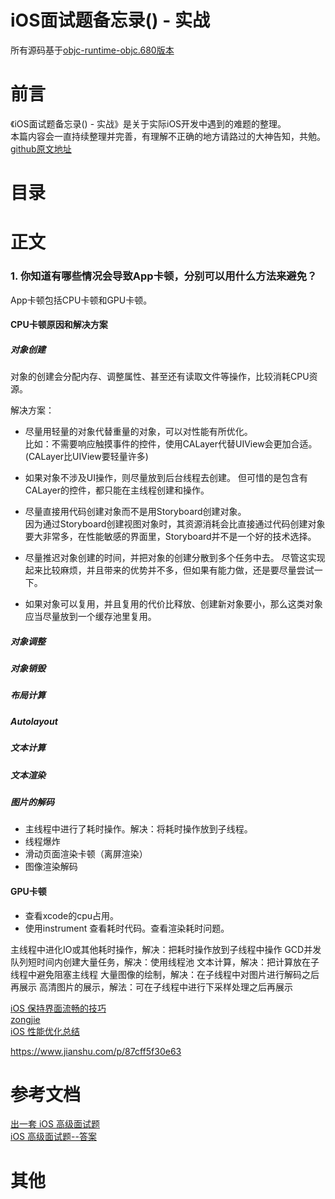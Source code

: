 # iOS面试题备忘录() - 实战
所有源码基于[objc-runtime-objc.680版本](https://opensource.apple.com/source/objc4/)  


# 前言
《iOS面试题备忘录() - 实战》是关于实际iOS开发中遇到的难题的整理。  
本篇内容会一直持续整理并完善，有理解不正确的地方请路过的大神告知，共勉。  
[github原文地址](https://github.com/mickychiang/iOSInterviewMemo/blob/master/InterviewSummary/ActualCombat.md)


<span id="jump"><h1>目录</h1></span>

<!-- [<span id="jump-1"><h2>一. KVO</h2></span>](#1)
[<span id="jump-1-1">1. KVO的概念</span>](#1-1)  
[<span id="jump-1-2">2. KVO的实现原理[※※※※※]</span>](#1-2)  
[<span id="jump-1-3">3. isa混写技术怎样实现KVO？[※※※※※]</span>](#1-3)  
[<span id="jump-1-4">4. 子类重写setter方法的逻辑和具体实现[※※※※※]</span>](#1-4)  
[<span id="jump-1-5">5. KVO具体的代码实现</span>](#1-5)  
[<span id="jump-1-6">6. 手动实现KVO[※※※※※]</span>](#1-6)  
[<span id="jump-1-7">7. KVO总结[※※※]</span>](#1-7) 


[<span id="jump-2"><h2>二. KVC</h2></span>](#2)
[<span id="jump-2-1">1. KVC的概念</span>](#2-1)  
[<span id="jump-2-2">2. 我们使用KVC键值编码技术是否会破坏面向对象的编程方法？[※※※]</span>](#2-2)  
[<span id="jump-2-3">3. valueForKey:的实现流程</span>](#2-3)  
[<span id="jump-2-4">4. setValue:forKey:的实现流程</span>](#2-4)   -->


# 正文
<!-- <h2 id="1">一. KVO</h2>

<h3 id="1-1">1. KVO的概念</h3>

- KVO是Key-value observing的缩写。
- KVO是Objective-C对**观察者设计模式**的一种实现。
- 系统使用**isa混写技术**(isa-swizzling)来实现KVO。

[回到目录](#jump-1) -->

### 1. 你知道有哪些情况会导致App卡顿，分别可以用什么方法来避免？

App卡顿包括CPU卡顿和GPU卡顿。

#### CPU卡顿原因和解决方案

##### 对象创建

对象的创建会分配内存、调整属性、甚至还有读取文件等操作，比较消耗CPU资源。

解决方案：
- 尽量用轻量的对象代替重量的对象，可以对性能有所优化。  
  比如：不需要响应触摸事件的控件，使用CALayer代替UIView会更加合适。(CALayer比UIView要轻量许多)

- 如果对象不涉及UI操作，则尽量放到后台线程去创建。
  但可惜的是包含有CALayer的控件，都只能在主线程创建和操作。

- 尽量直接用代码创建对象而不是用Storyboard创建对象。  
  因为通过Storyboard创建视图对象时，其资源消耗会比直接通过代码创建对象要大非常多，在性能敏感的界面里，Storyboard并不是一个好的技术选择。

- 尽量推迟对象创建的时间，并把对象的创建分散到多个任务中去。
  尽管这实现起来比较麻烦，并且带来的优势并不多，但如果有能力做，还是要尽量尝试一下。

- 如果对象可以复用，并且复用的代价比释放、创建新对象要小，那么这类对象应当尽量放到一个缓存池里复用。





##### 对象调整

##### 对象销毁

##### 布局计算

##### Autolayout


##### 文本计算


##### 文本渲染

##### 图片的解码







- 主线程中进行了耗时操作。解决：将耗时操作放到子线程。
- 线程爆炸
- 滑动页面渲染卡顿（离屏渲染）
- 图像渲染解码

#### GPU卡顿
- 查看xcode的cpu占用。
- 使用instrument 查看耗时代码。查看渲染耗时问题。


主线程中进化IO或其他耗时操作，解决：把耗时操作放到子线程中操作
GCD并发队列短时间内创建大量任务，解决：使用线程池
文本计算，解决：把计算放在子线程中避免阻塞主线程
大量图像的绘制，解决：在子线程中对图片进行解码之后再展示
高清图片的展示，解法：可在子线程中进行下采样处理之后再展示

[iOS 保持界面流畅的技巧](https://blog.ibireme.com/2015/11/12/smooth_user_interfaces_for_ios/)  
[zongjie ](https://github.com/skyming/iOS-Performance-Optimization)  
[iOS 性能优化总结](http://www.cocoachina.com/articles/22990)  

https://www.jianshu.com/p/87cff5f30e63



# 参考文档

[出一套 iOS 高级面试题](https://juejin.im/post/5b56155e6fb9a04f8b78619b)  
[iOS 高级面试题--答案](https://juejin.im/post/5e01c5ef6fb9a016464359ca)

<!-- 《新浪微博资深大牛全方位剖析 iOS 高级面试》  -->

# 其他
<!-- 《iOS面试题备忘录》系列文章的github原文地址：  

[iOS面试题备忘录(一) - 属性关键字](https://github.com/mickychiang/iOSInterviewMemo/blob/master/InterviewSummary/PropertyModifier.md)    
[iOS面试题备忘录(二) - 内存管理](https://github.com/mickychiang/iOSInterviewMemo/blob/master/InterviewSummary/memoryManagement.md)   
[iOS面试题备忘录(三) - 分类和扩展](https://github.com/mickychiang/iOSInterviewMemo/blob/master/InterviewSummary/CategoryAndExtension.md)  
[iOS面试题备忘录(四) - 代理和通知](https://github.com/mickychiang/iOSInterviewMemo/blob/master/InterviewSummary/DelegateAndNSNotification.md)  
[iOS面试题备忘录(五) - KVO和KVC](https://github.com/mickychiang/iOSInterviewMemo/blob/master/InterviewSummary/KVOAndKVC.md)  
[iOS面试题备忘录(六) - runtime](https://github.com/mickychiang/iOSInterviewMemo/blob/master/InterviewSummary/runtime.md)  
[算法](https://github.com/mickychiang/iOSInterviewMemo/blob/master/Algorithm/Algorithm.md)   -->
